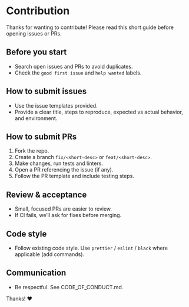 # Contribution
Thanks for wanting to contribute! Please read this short guide before opening issues or PRs.

## Before you start
- Search open issues and PRs to avoid duplicates.
- Check the `good first issue` and `help wanted` labels.

## How to submit issues
- Use the issue templates provided.
- Provide a clear title, steps to reproduce, expected vs actual behavior, and environment.

## How to submit PRs
1. Fork the repo.
2. Create a branch `fix/<short-desc>` or `feat/<short-desc>`.
3. Make changes, run tests and linters.
4. Open a PR referencing the issue (if any).
5. Follow the PR template and include testing steps.

## Review & acceptance
- Small, focused PRs are easier to review.
- If CI fails, we’ll ask for fixes before merging.

## Code style
- Follow existing code style. Use `prettier` / `eslint` / `black` where applicable (add commands).

## Communication
- Be respectful. See CODE_OF_CONDUCT.md.

Thanks! ❤️
